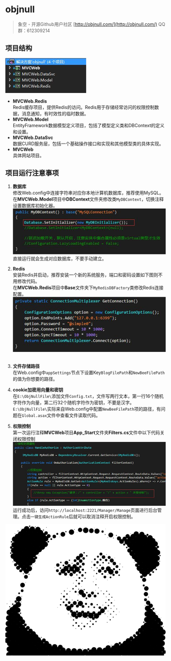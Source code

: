# objnull

> 象空 - 开源Github用户社区 [http://objnull.com/](http://objnull.com/) QQ群：612309214  

## 项目结构

![001](img/001.jpg)
* **MVCWeb.Redis**  
Redis缓存项目，提供Redis的访问。Redis用于存储经常访问的权限控制数据，消息通知，有时效性的临时数据。  
* **MVCWeb.Model**  
EntityFramework数据模型定义项目，包括了模型定义类和DBContext的定义和设置。
* **MVCWeb.DataSvc**  
数据CURD服务层，包括一个基础操作接口和实现和其他模型类的具体实现。
* **MVCWeb**  
具体网站项目。  

## 项目运行注意事项

1. **数据库**  
修改Web.config中连接字符串对应你本地计算机数据库，推荐使用MySQL。  
在**MVCWeb.Model**项目中**DBContext**文件夹修改类`MyDBContext`，切换注释设置数据库初始化器。  
![005](img/005.jpg)  
直接运行就会生成对应数据库，不要手动建立。

2. **Redis**  
安装Redis并启动，推荐安装一个新的系统服务，端口和密码设置如下图则不用修改代码。  
在**MVCWeb.Redis**项目中**Base**文件夹下`MyRedisDBFactory`类修改Redis连接配置。  
![006](img/006.jpg)  

3. **文件存储路径**  
在Web.config中`appSettings`节点下设置Key`BlogFilePath`和`NewBeeFilePath`的值为你想要的路径。

4. **cookie加密用向量和密钥**  
在`E:\ObjNullFile\`添加文件`Config.txt`，文件写两行文本，第一行16个随机字符作为向量，第二行32个随机字符作为密钥，不要是汉字。  
`E:\ObjNullFile\`实际来自Web.config中配置`NewBeeFilePath`项的路径，有问题在`Global.asax`文件中查看文件读取代码。

5. **权限控制**  
第一次运行注释**MVCWeb**项目**App_Start**文件夹**Filters.cs**文件中以下代码关闭权限控制  
![007](img/007.jpg)  
运行成功后，访问`http://localhost:2221/Manager/Manage`页面进行后台管理。点击`一键生成ActionRule`后就可以取消注释开启权限控制。


![haha](img/haha.png)
